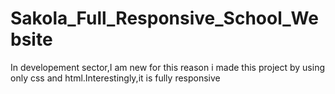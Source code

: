 # Sakola_Full_Responsive_School_Website
In developement sector,I am new for this reason i made this project by using only css and html.Interestingly,it is fully responsive
